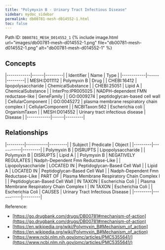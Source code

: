 ```yaml
---
title: "Polymyxin B - Urinary Tract Infectious Disease"
sidebar: mydoc_sidebar
permalink: db00781-mesh-d014552-1.html
toc: false 
---
```



Path ID: `DB00781_MESH_D014552_1`
{% include image.html url="images/db00781-mesh-d014552-1.png" file="db00781-mesh-d014552-1.png" alt="db00781-mesh-d014552-1" %}

## Concepts

|------------|------|---------|
| Identifier | Name | Type    |
|------------|------|---------|
| MESH:D011112 | Polymyxin B | Drug |
| CHEBI:16412 | lipopolysaccharide | ChemicalSubstance |
| CHEBI:25051 | Lipid A | ChemicalSubstance |
| InterPro:IPR005025 | NADPH-dependent FMN reductase-like | GeneFamily |
| GO:0009274 | peptidoglycan-based cell wall | CellularComponent |
| GO:0045272 | plasma membrane respiratory chain complex I | CellularComponent |
| NCBITaxon:562 | Escherichia coli | OrganismTaxon |
| MESH:D014552 | Urinary tract infectious disease | Disease |
|------------|------|---------|

## Relationships

|---------|-----------|---------|
| Subject | Predicate | Object  |
|---------|-----------|---------|
| Polymyxin B | DISRUPTS | Lipopolysaccharide |
| Polymyxin B | DISRUPTS | Lipid A |
| Polymyxin B | NEGATIVELY REGULATES | Nadph-Dependent Fmn Reductase-Like |
| Lipopolysaccharide | LOCATED IN | Peptidoglycan-Based Cell Wall |
| Lipid A | LOCATED IN | Peptidoglycan-Based Cell Wall |
| Nadph-Dependent Fmn Reductase-Like | PART OF | Plasma Membrane Respiratory Chain Complex I |
| Peptidoglycan-Based Cell Wall | IN TAXON | Escherichia Coli |
| Plasma Membrane Respiratory Chain Complex I | IN TAXON | Escherichia Coli |
| Escherichia Coli | CAUSES | Urinary Tract Infectious Disease |
|---------|-----------|---------|

Reference: 
  - [https://go.drugbank.com/drugs/DB00781#mechanism-of-action](https://go.drugbank.com/drugs/DB00781#mechanism-of-action)
  - [https://en.wikipedia.org/wiki/Polymyxin_B#Mechanism_of_action](https://en.wikipedia.org/wiki/Polymyxin_B#Mechanism_of_action)
  - [https://www.ncbi.nlm.nih.gov/pmc/articles/PMC5355641/](https://www.ncbi.nlm.nih.gov/pmc/articles/PMC5355641/)
